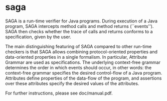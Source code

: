 saga
====
SAGA is a run-time verifier for Java programs.  During execution of a Java program, SAGA intercepts method calls and method returns (``events''). SAGA then checks whether the trace of calls and returns conforms to a specification, given by the user.

The main distinguishing featuring of SAGA compared to other run-time checkers is that SAGA allows combining protocol-oriented properties and data-oriented properties in a single formalism. In particular, Attribute Grammar are used as specifications.  The underlying context-free grammar determines the order in which events should occur,  in other words: the context-free grammar specifies the desired control-flow of a Java program.  Attributes define properties of the data-flow of the program,  and assertions over these attributes specify the desired values of the attributes.

For further instructions, please see doc/manual.pdf.
